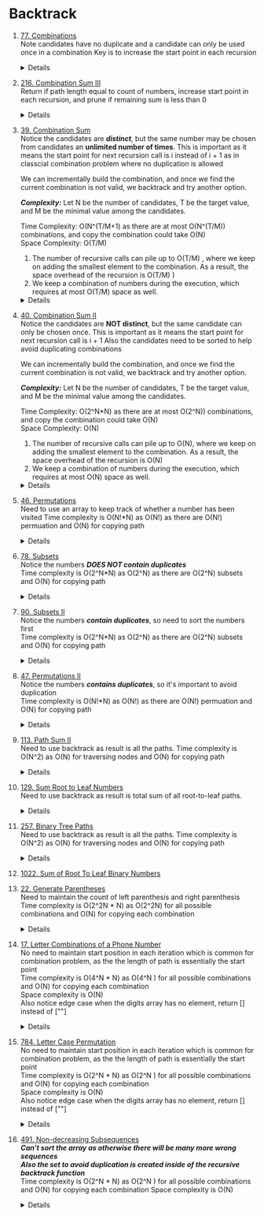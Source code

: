 
# Backtrack
1. [77. Combinations](https://leetcode.com/problems/combinations)  
   Note candidates have no duplicate and a candidate can only be used once in a combination
   Key is to increase the start point in each recursion
     <details>
    
    ```python
            for i in range(start, n + 1):
                path.append(i)
                backtrack(i + 1, path, result)
                path.pop()
    ```
   </details>
1. [216. Combination Sum III](https://leetcode.com/problems/combination-sum-iii)  
   Return if path length equal to count of numbers, increase start point in each recursion, and prune if remaining sum is less than 0
   <details>

   ```python
            if targetSum < 0:
                return

            if len(path) == k:
                if targetSum == 0:
                    result.append(path[:])
                return

            for i in range(start, 10):
                path.append(i)
                backtrack(i + 1, targetSum - i, path, result )
                path.pop()
   ```
   </details>
1. [39. Combination Sum](https://leetcode.com/problems/combination-sum)  
   Notice the candidates are ***distinct***, but the same number may be chosen from candidates an **unlimited number of times**. This is important as it means the start point for next recursion call is i instead of i + 1 as in classcial combination problem where no duplication is allowed  
  
   We can incrementally build the combination, and once we find the current combination is not valid, we backtrack and try another option.
      
   ***Complexity:***
   Let N be the number of candidates, T be the target value, and M be the minimal value among the candidates.
   
   Time Complexity: O(N^(T/M+1) as there are at most O(N^(T/M)) combinations, and copy the combination could take O(N)  
   Space Complexity: O(T/M)  
   1. The number of recursive calls can pile up to O(T/M) , where we keep on adding the smallest element to the combination.
   As a result, the space overhead of the recursion is O(T/M) )
   1. We keep a combination of numbers during the execution, which requires at most O(T/M) space as well.   
     <details>
    
    ```python
    def combinationSum(self, candidates: List[int], target: int) -> List[List[int]]:
        result = []
        def backtrack(startIndex, remain, path):
            nonlocal candidates, result
            if remain == 0:
                result.append(path[:])
                return
            
            if remain < 0:
                return

            for i in range(startIndex, len(candidates)):
                path.append(candidates[i])
                backtrack(i, remain - candidates[i], path)
                path.pop()

        backtrack(0, target, [])
        return result
            
    ```
   </details>   
1. [40. Combination Sum II](https://leetcode.com/problems/combination-sum-ii)  
   Notice the candidates are **NOT distinct**, but the same candidate can only be chosen once. This is important as it means the start point for next recursion call is i + 1
   Also the candidates need to be sorted to help avoid duplicating combinations
  
   We can incrementally build the combination, and once we find the current combination is not valid, we backtrack and try another option.
      
   ***Complexity:***
   Let N be the number of candidates, T be the target value, and M be the minimal value among the candidates.
   
   Time Complexity: O(2^N*N) as there are at most O(2^N)) combinations, and copy the combination could take O(N)  
   Space Complexity: O(N)  
   1. The number of recursive calls can pile up to O(N), where we keep on adding the smallest element to the combination.
   As a result, the space overhead of the recursion is O(N) 
   1. We keep a combination of numbers during the execution, which requires at most O(N)  space as well.   
     <details>
    
    ```python
    def combinationSum2(self, candidates: List[int], target: int) -> List[List[int]]:
        candidates.sort()

        result = []
        def backtrack(startIndex, remain, path):
            nonlocal candidates, result
            if remain == 0:
                result.append(path[:])
                return

            if remain < 0:
                return

            for i in range(startIndex, len(candidates)):
                if i > startIndex and candidates[i] == candidates[i - 1]:
                    continue
                path.append(candidates[i])
                backtrack(i + 1, remain - candidates[i], path)
                path.pop()
        backtrack(0, target, [])
        return result
            
    ```
   </details> 

1. [46. Permutations](https://leetcode.com/problems/permutations)  
  Need to use an array to keep track of whether a number has been visited
  Time complexity is O(N!*N) as O(N!) as there are O(N!) permuation and O(N) for copying path
    <details>

      ```python
       def permute(self, nums: List[int]) -> List[List[int]]:
           used = [False] * len(nums)
           result = []
           def backtrack(path):
               nonlocal nums, used, result
               if len(path) == len(nums):
                   result.append(path[:])
                   return
   
               for i in range(len(nums)):
                   if used[i]:
                       continue
                   
                   used[i] = True
                   path.append(nums[i])
                   backtrack(path)
                   path.pop()
                   used[i] = False
           backtrack([])
           return result
      ``` 
    </details>  
1. [78. Subsets](https://leetcode.com/problems/subsets)  
  Notice the numbers ***DOES NOT contain duplicates***   
  Time complexity is O(2^N*N) as O(2^N) as there are O(2^N) subsets and O(N) for copying path
    <details>

      ```python
    def subsets(self, nums: List[int]) -> List[List[int]]:
        result = []
        def backtrack(startIndex, path):
            nonlocal nums, result

            result.append(path[:])

            for i in range(startIndex, len(nums)):
                path.append(nums[i])
                backtrack(i + 1, path)
                path.pop()

        backtrack(0, [])
        return result

      ``` 
    </details> 
1. [90. Subsets II](https://leetcode.com/problems/subsets-ii)  
  Notice the numbers ***contain duplicates***, so need to sort the numbers first  
  Time complexity is O(2^N*N) as O(2^N) as there are O(2^N) subsets and O(N) for copying path
    <details>

      ```python
       def subsetsWithDup(self, nums: List[int]) -> List[List[int]]:
           nums.sort()
           result = []
   
           def backtrack(startIndex, path):
               nonlocal nums, result
   
               result.append(path[:])
   
               for i in range(startIndex, len(nums)):
                   if i > startIndex and nums[i] == nums[i - 1]:
                       continue
   
                   path.append(nums[i])
                   backtrack(i + 1, path)
                   path.pop()
   
           backtrack(0, [])
           return result

      ``` 
    </details>  
1. [47. Permutations II](https://leetcode.com/problems/permutations-ii/)  
  Notice the numbers ***contains duplicates***, so it's important to avoid duplication  
  Time complexity is O(N!*N) as O(N!) as there are O(N!) permuation and O(N) for copying path
    <details>

      ```python
       def permuteUnique(self, nums: List[int]) -> List[List[int]]:
           nums.sort()
           used = [False] *(len(nums))
           result = []
   
           def backtrack(path):
               nonlocal nums, used, result
   
               if len(path) == len(nums):
                   result.append(path[:])
                   return
   
               for i in range(len(nums)):
                   if i > 0 and nums[i] == nums[i - 1] and not used[i - 1]:
                       continue
   
                   if used[i]:
                       continue
   
                   used[i] = True
                   path.append(nums[i])
                   backtrack(path)
                   used[i] = False
                   path.pop()
           backtrack([])
           return result
      ``` 
    </details> 
1. [113. Path Sum II](https://leetcode.com/problems/path-sum-ii)  
  Need to use backtrack as result is all the paths.
  Time complexity is O(N^2) as O(N) for traversing nodes and O(N) for copying path
    <details>

        def dfs(node, targetSum, path, result):
            if not node:
                return
            
            path.append(node.val)
            if node.left is None and node.right is None and node.val == targetSum:
                result.append(path[:])
            
            nextTargetSum = targetSum - node.val
            dfs(node.left, nextTargetSum, path, result)
            dfs(node.right, nextTargetSum, path, result)

            path.pop()

        result = []
        dfs(root, targetSum, [], result)
        return result   
    </details>
  
1. [129. Sum Root to Leaf Numbers](https://leetcode.com/problems/sum-root-to-leaf-numbers)  
   Need to use backtrack as result is total sum of all root-to-leaf paths.
   <details>

    ```python
        total = 0
        def dfs(node, pathSum):
            if node is None:
                return
                
            nonlocal total
            nextPathSum = pathSum * 10 + node.val
            if node.left is None and node.right is None:
                total += nextPathSum
            
            dfs(node.left, nextPathSum)
            dfs(node.right, nextPathSum)

        dfs(root, 0)
        return total
    ```
   </details>
1. [257. Binary Tree Paths](https://leetcode.com/problems/binary-tree-paths)  
  Need to use backtrack as result is all the paths.
  Time complexity is O(N^2) as O(N) for traversing nodes and O(N) for copying path
    <details>

    ```python
          def backtrack(node, path, result):
              if node is None:
                  return
  
              path.append(str(node.val))
              if node.left is None and node.right is None:
                  result.append("->".join(path))
              
              backtrack(node.left, path, result)
              backtrack(node.right, path, result)
  
              path.pop()
  
          result = []
          backtrack(root, [], result)
          return result
    ```
    </details>

1. [1022. Sum of Root To Leaf Binary Numbers](https://leetcode.com/problems/sum-of-root-to-leaf-binary-numbers)  
1. [22. Generate Parentheses](https://leetcode.com/problems/generate-parentheses/)  
   Need to maintain the count of left parenthesis and right parenthesis
  Time complexity is O(2^2N * N) as O(2^2N) for all possible combinations and O(N) for copying each combination
    <details>

    ```python
    def generateParenthesis(self, n: int) -> List[str]:
        result = []
        def backtrack(open, close, path):
            nonlocal result, n

            if open + close == 2 * n:
                result.append("".join(path))
                return

            if open < n:
                path.append("(")
                backtrack(open + 1, close, path)
                path.pop()

            if close < open:
                path.append(")")
                backtrack(open, close + 1, path)
                path.pop()

        backtrack(0, 0, [])
        return result
    ```
    </details>
1. [17. Letter Combinations of a Phone Number](https://leetcode.com/problems/letter-combinations-of-a-phone-number)  
   No need to maintain start position in each iteration which is common for combination problem, as the the length of path is essentially the start point  
   Time complexity is O(4^N * N) as O(4^N ) for all possible combinations and O(N) for copying each combination  
   Space complexity is O(N)  
   Also notice edge case when the digits array has no element, return [] instead of [""]  
    <details>

    ```python
    def letterCombinations(self, digits: str) -> List[str]:
        if not digits:
            return []

        digitLetterMap = ["", "", "abc", "def", "ghi", "jkl", "mno", "pqrs", "tuv", "wxyz"]
        result = []
        def backtrack(path):
            nonlocal digits, digitLetterMap, result

            if len(path) == len(digits):
                result.append("".join(path))
                return

            digit = int(digits[len(path)])
            letters = digitLetterMap[digit]
            for letter in letters:
                path.append(letter)
                backtrack(path)
                path.pop()

        backtrack([])
        return result
    ```
    </details>
1. [784. Letter Case Permutation](https://leetcode.com/problems/letter-case-permutation)  
   No need to maintain start position in each iteration which is common for combination problem, as the the length of path is essentially the start point  
   Time complexity is O(2^N * N) as O(2^N ) for all possible combinations and O(N) for copying each combination  
   Space complexity is O(N)  
   Also notice edge case when the digits array has no element, return [] instead of [""]  
    <details>

    ```python
    def letterCasePermutation(self, s: str) -> List[str]:
        result = []
        def backtrack(path):
            nonlocal s, result

            if len(path) == len(s):
                result.append("".join(path))
                return

            letter = s[len(path)]
            if  letter.isalpha():
                for ch in [letter.lower(), letter.upper()]:
                    path.append(ch)
                    backtrack(path)
                    path.pop()
            else:
                path.append(letter)
                backtrack(path)
                path.pop()               
        backtrack([])
        return result
    ```
    </details>
    
1. [491. Non-decreasing Subsequences](https://leetcode.com/problems/non-decreasing-subsequence)  
   ***Can't sort the array as otherwise there will be many more wrong sequences***  
   ***Also the set to avoid duplication is created inside of the recursive backtrack function***  
   Time complexity is O(2^N * N) as O(2^N ) for all possible combinations and O(N) for copying each combination
   Space complexity is O(N)  
    <details>

       ```python
       def findSubsequences(self, nums: List[int]) -> List[List[int]]:
           result = []
           def backtrack(startIndex, path):
               nonlocal nums, result
   
               if len(path) >= 2:
                   result.append(path[:])
   
               used = set()
               for i in range(startIndex, len(nums)):
                   if (path and nums[i] < path[-1]) or nums[i] in used:
                       continue
     
                   used.add(nums[i])
                   path.append(nums[i])
                   backtrack(i + 1, path)
                   path.pop()
           backtrack(0, [])
           return result
       ```
    </details>
